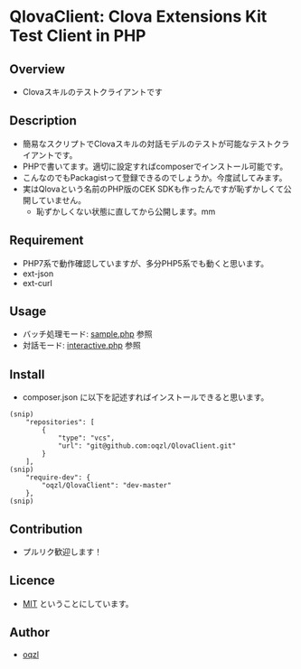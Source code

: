 # QlovaClient: Clova Extensions Kit Test Client in PHP

## Overview
- Clovaスキルのテストクライアントです

## Description
- 簡易なスクリプトでClovaスキルの対話モデルのテストが可能なテストクライアントです。
- PHPで書いてます。適切に設定すればcomposerでインストール可能です。
- こんなのでもPackagistって登録できるのでしょうか。今度試してみます。
- 実はQlovaという名前のPHP版のCEK SDKも作ったんですが恥ずかしくて公開していません。
  - 恥ずかしくない状態に直してから公開します。mm

## Requirement
- PHP7系で動作確認していますが、多分PHP5系でも動くと思います。
- ext-json
- ext-curl

## Usage
- バッチ処理モード: [sample.php](https://github.com/oqzl/QlovaClient/blob/master/sample.php) 参照
- 対話モード: [interactive.php](https://github.com/oqzl/QlovaClient/blob/master/interactive.php) 参照

## Install
- composer.json に以下を記述すればインストールできると思います。
```
(snip)
    "repositories": [
        {
            "type": "vcs",
            "url": "git@github.com:oqzl/QlovaClient.git"
        }
    ],
(snip)
    "require-dev": {
        "oqzl/QlovaClient": "dev-master"
    },
(snip)
```

## Contribution
- プルリク歓迎します！

## Licence
- [MIT](https://github.com/oqzl/QlovaClient/blob/master/LICENSE) ということにしています。

## Author
- [oqzl](https://github.com/oqzl)
